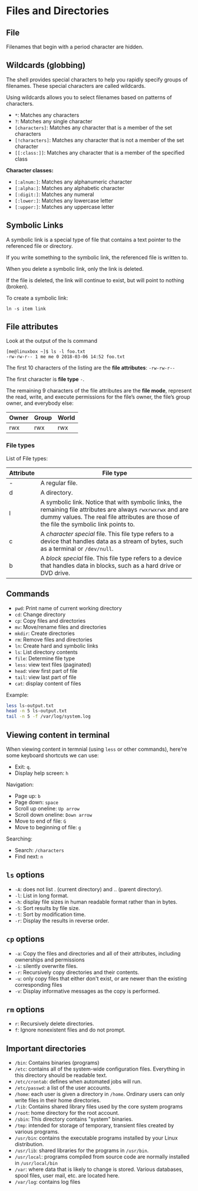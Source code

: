 # Files and Directories

## File

Filenames that begin with a period character are hidden.


## Wildcards (globbing)

The shell provides special characters to help you rapidly specify groups of filenames. These special characters are called wildcards.

Using wildcards allows you to select filenames based on patterns of characters.

- `*`: Matches any characters
- `?`: Matches any single character
- `[characters]`: Matches any character that is a member of the set characters
- `[!characters]`: Matches any character that is not a member of the set character
- `[[:class:]]`: Matches any character that is a member of the specified class


**Character classes:**

- `[:alnum:]`: Matches any alphanumeric character
- `[:alpha:]`: Matches any alphabetic character
- `[:digit:]`: Matches any numeral
- `[:lower:]`: Matches any lowercase letter
- `[:upper:]`: Matches any uppercase letter


## Symbolic Links

A symbolic link is a special type of file that contains a text pointer to the referenced file or directory.

If you write something to the symbolic link, the referenced file is written to.

When you delete a symbolic link, only the link is deleted.

If the file is deleted, the link will continue to exist, but will point to nothing (broken).

To create a symbolic link:

```shell
ln -s item link
```


## File attributes

Look at the output of the ls command

```shell
[me@linuxbox ~]$ ls -l foo.txt
-rw-rw-r-- 1 me me 0 2018-03-06 14:52 foo.txt
```

The first 10 characters of the listing are the **file attributes**: `-rw-rw-r--`

The first character is **file type** `-`.

The remaining 9 characters of the file attributes are the **file mode**, represent the read, write, and execute permissions for the file’s owner, the file’s group owner, and everybody else:

| Owner | Group | World |
|---|---|---|
| rwx | rwx | rwx |


### File types

List of File types:

| Attribute | File type |
|---|---|
| - | A regular file. |
| d | A directory. |
| l | A symbolic link. Notice that with symbolic links, the remaining file attributes are always `rwxrwxrwx` and are dummy values. The real file attributes are those of the file the symbolic link points to. |
| c | A *character special* file. This file type refers to a device that handles data as a stream of bytes, such as a terminal or `/dev/null`. |
| b | A *block special* file. This file type refers to a device that handles data in blocks, such as a hard drive or DVD drive. |


## Commands

- `pwd`: Print name of current working directory
- `cd`: Change directory
- `cp`: Copy files and directories
- `mv`: Move/rename files and directories
- `mkdir`: Create directories
- `rm`: Remove files and directories
- `ln`: Create hard and symbolic links
- `ls`: List directory contents
- `file`: Determine file type
- `less`: view text files (paginated)
- `head`: view first part of file
- `tail`: view last part of file
- `cat`: display content of files

Example:

```bash
less ls-output.txt
head -n 5 ls-output.txt
tail -n 5 -f /var/log/system.log
```


## Viewing content in terminal

When viewing content in termnial (using `less` or other commands), here're some keyboard shortcuts we can use:

- Exit: `q`.
- Display help screen: `h`

Navigation:
- Page up: `b`
- Page down: `space`
- Scroll up oneline: `Up arrow`
- Scroll down oneline: `Down arrow`
- Move to end of file: `G`
- Move to beginning of file: `g`

Searching:
- Search: `/characters`
- Find next: `n`


## `ls` options

- `-A`: does not list . (current directory) and .. (parent directory).
- `-l`: List in long format.
- `-h`: display file sizes in human readable format rather than in bytes.
- `-S`: Sort results by file size.
- `-t`: Sort by modification time.
- `-r`: Display the results in reverse order.


## `cp` options

- `-a`: Copy the files and directories and all of their attributes, including ownerships and permissions
- `-i`: silently overwrite files.
- `-r`: Recursively copy directories and their contents.
- `-u`: only copy files that either don't exist, or are newer than the existing corresponding files
- `-v`: Display informative messages as the copy is performed.


## `rm` options

- `r`: Recursively delete directories.
- `f`: Ignore nonexistent files and do not prompt.


## Important directories

- `/bin`: Contains binaries (programs)
- `/etc`: contains all of the system-wide configuration files. Everything in this directory should be readable text.
- `/etc/crontab`: defines when automated jobs will run.
- `/etc/passwd`: a list of the user accounts.
- `/home`: each user is given a directory in `/home`. Ordinary users can only write files in their home
directories.
- `/lib`: Contains shared library files used by the core system programs
- `/root`: home directory for the root account.
- `/sbin`: This directory contains "system" binaries.
- `/tmp`: intended for storage of temporary, transient files created by various programs.
- `/usr/bin`: contains the executable programs installed by your Linux distribution.
- `/usr/lib`: shared libraries for the programs in `/usr/bin`.
- `/usr/local`: programs compiled from source code are normally installed in `/usr/local/bin`
- `/var`: where data that is likely to change is stored. Various databases, spool files, user mail, etc. are located here.
- `/var/log`: contains log files

